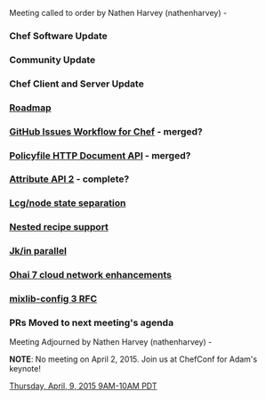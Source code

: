 Meeting called to order by Nathen Harvey (nathenharvey) - 

### Chef Software Update

### Community Update

### Chef Client and Server Update

### [Roadmap](https://github.com/chef/chef-rfc/pull/105)

### [GitHub Issues Workflow for Chef](https://github.com/chef/chef-rfc/pull/36) - merged?

### [Policyfile HTTP Document API](https://github.com/chef/chef-rfc/pull/91) - merged?

### [Attribute API 2](https://github.com/chef/chef-rfc/pull/77) - complete?

### [Lcg/node state separation](https://github.com/chef/chef-rfc/pull/100)

### [Nested recipe support](https://github.com/chef/chef-rfc/pull/102)

### [Jk/in parallel](https://github.com/chef/chef-rfc/pull/3)

### [Ohai 7 cloud network enhancements](https://github.com/chef/chef-rfc/pull/8)

### [mixlib-config 3 RFC](https://github.com/chef/chef-rfc/pull/11)


### PRs Moved to next meeting's agenda

Meeting Adjourned by Nathen Harvey (nathenharvey) - 

**NOTE**:  No meeting on April 2, 2015.  Join us at ChefConf for Adam's keynote!

[Thursday, April, 9, 2015 9AM-10AM PDT](http://www.timeanddate.com/worldclock/fixedtime.html?msg=%23chef-hacking+developers%27+meeting&iso=20150409T12&p1=419&ah=1)